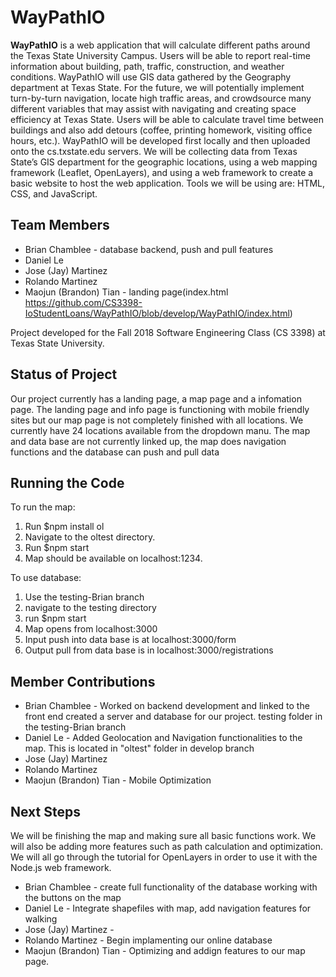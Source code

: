 # WayPathIO
**WayPathIO** is a web application that will calculate different paths around the Texas State University Campus. Users will be able to report real-time information about building, path, traffic, construction, and weather conditions. WayPathIO will use GIS data gathered by the Geography department at Texas State. For the future, we will potentially implement turn-by-turn navigation, locate high traffic areas, and crowdsource many different variables that may assist with navigating and creating space efficiency at Texas State. Users will be able to calculate travel time between buildings and also add detours (coffee, printing homework, visiting office hours, etc.). WayPathIO will be developed first locally and then uploaded onto the cs.txstate.edu servers. We will be collecting data from Texas State’s GIS department for the geographic locations, using a web mapping framework (Leaflet, OpenLayers), and using a web framework to create a basic website to host the web application. Tools we will be using are: HTML, CSS, and JavaScript.

## **Team Members**
   * Brian Chamblee - database backend, push and pull features  
   * Daniel Le
   * Jose (Jay) Martinez
   * Rolando Martinez
   * Maojun (Brandon) Tian - landing page(index.html https://github.com/CS3398-IoStudentLoans/WayPathIO/blob/develop/WayPathIO/index.html)
   
Project developed for the Fall 2018 Software Engineering Class (CS 3398) at Texas State University.

## **Status of Project**
Our project currently has a landing page, a map page and a infomation page. The landing page and info page is functioning with mobile friendly sites but our map page is not completely finished with all locations. We currently have 24 locations available from the dropdown manu.
The map and data base are not currently linked up, the map does navigation functions and the database can push and pull data

## **Running the Code**
To run the map:
  1. Run $npm install ol
  2. Navigate to the oltest directory.
  3. Run $npm start
  4. Map should be available on localhost:1234.
  
To use database:
  1. Use the testing-Brian branch
  2. navigate to the testing directory
  3. run $npm start
  4. Map opens from localhost:3000
  5. Input push into data base is at localhost:3000/form
  6. Output pull from data base is in localhost:3000/registrations   
  
## **Member Contributions**
   * Brian Chamblee - Worked on backend development and linked to the front end created a server and database for our project. testing folder in the testing-Brian branch
   * Daniel Le - Added Geolocation and Navigation functionalities to the map. This is located in "oltest" folder in develop branch
   * Jose (Jay) Martinez
   * Rolando Martinez
   * Maojun (Brandon) Tian - Mobile Optimization

## **Next Steps**
We will be finishing the map and making sure all basic functions work. We will also be adding more features such as path calculation and optimization. We will all go through the tutorial for OpenLayers in order to use it with the Node.js web framework.
   * Brian Chamblee - create full functionality of the database working with the buttons on the map 
   * Daniel Le - Integrate shapefiles with map, add navigation features for walking
   * Jose (Jay) Martinez - 
   * Rolando Martinez - Begin implamenting our online database
   * Maojun (Brandon) Tian - Optimizing and addign features to our map page.
   



